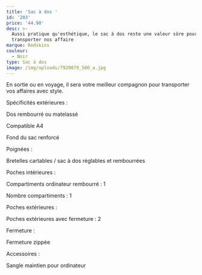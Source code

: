 ```yaml
---
title: 'Sac à dos '
id: '203'
price: '44.90'
desc: >-
  Aussi pratique qu'esthétique, le sac à dos reste une valeur sûre pour
  transporter nos affaire
marque: Redskins
couleur:
  - Noir
type: Sac à dos
image: /img/uploads/7920079_500_a.jpg
---
```

En sortie ou en voyage, il sera votre meilleur compagnon pour transporter vos affaires avec style.

Spécificités extérieures : 

   Dos rembourré ou matelassé

   Compatible A4

   Fond du sac renforcé

Poignées : 

   Bretelles cartables / sac à dos réglables et rembourrées

Poches intérieures : 

   Compartiments ordinateur rembourré : 1

   Nombre compartiments : 1

Poches extérieures : 

   Poches extérieures avec fermeture : 2

Fermeture : 

   Fermeture zippée

Accessoires : 

   Sangle maintien pour ordinateur
